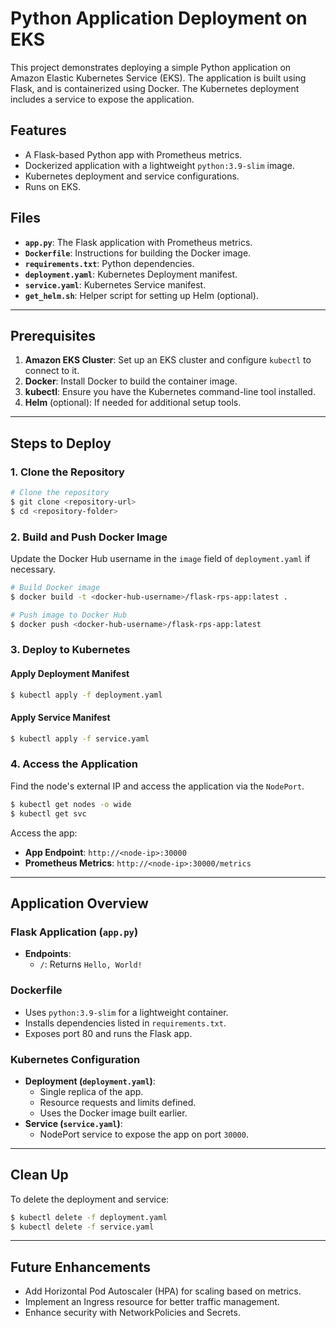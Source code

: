 # Python Application Deployment on EKS

This project demonstrates deploying a simple Python application on Amazon Elastic Kubernetes Service (EKS). The application is built using Flask, and is containerized using Docker. The Kubernetes deployment includes a service to expose the application.

## Features
- A Flask-based Python app with Prometheus metrics.
- Dockerized application with a lightweight `python:3.9-slim` image.
- Kubernetes deployment and service configurations.
- Runs on EKS.

## Files

- **`app.py`**: The Flask application with Prometheus metrics.
- **`Dockerfile`**: Instructions for building the Docker image.
- **`requirements.txt`**: Python dependencies.
- **`deployment.yaml`**: Kubernetes Deployment manifest.
- **`service.yaml`**: Kubernetes Service manifest.
- **`get_helm.sh`**: Helper script for setting up Helm (optional).

---

## Prerequisites

1. **Amazon EKS Cluster**: Set up an EKS cluster and configure `kubectl` to connect to it.
2. **Docker**: Install Docker to build the container image.
3. **kubectl**: Ensure you have the Kubernetes command-line tool installed.
4. **Helm** (optional): If needed for additional setup tools.

---

## Steps to Deploy

### 1. Clone the Repository
```bash
# Clone the repository
$ git clone <repository-url>
$ cd <repository-folder>
```

### 2. Build and Push Docker Image
Update the Docker Hub username in the `image` field of `deployment.yaml` if necessary.
```bash
# Build Docker image
$ docker build -t <docker-hub-username>/flask-rps-app:latest .

# Push image to Docker Hub
$ docker push <docker-hub-username>/flask-rps-app:latest
```

### 3. Deploy to Kubernetes

#### Apply Deployment Manifest
```bash
$ kubectl apply -f deployment.yaml
```

#### Apply Service Manifest
```bash
$ kubectl apply -f service.yaml
```

### 4. Access the Application

Find the node's external IP and access the application via the `NodePort`.
```bash
$ kubectl get nodes -o wide
$ kubectl get svc
```

Access the app:
- **App Endpoint**: `http://<node-ip>:30000`
- **Prometheus Metrics**: `http://<node-ip>:30000/metrics`

---

## Application Overview

### Flask Application (`app.py`)
- **Endpoints**:
  - `/`: Returns `Hello, World!`

### Dockerfile
- Uses `python:3.9-slim` for a lightweight container.
- Installs dependencies listed in `requirements.txt`.
- Exposes port 80 and runs the Flask app.

### Kubernetes Configuration
- **Deployment (`deployment.yaml`)**:
  - Single replica of the app.
  - Resource requests and limits defined.
  - Uses the Docker image built earlier.
- **Service (`service.yaml`)**:
  - NodePort service to expose the app on port `30000`.

---

## Clean Up
To delete the deployment and service:
```bash
$ kubectl delete -f deployment.yaml
$ kubectl delete -f service.yaml
```

---

## Future Enhancements
- Add Horizontal Pod Autoscaler (HPA) for scaling based on metrics.
- Implement an Ingress resource for better traffic management.
- Enhance security with NetworkPolicies and Secrets.
